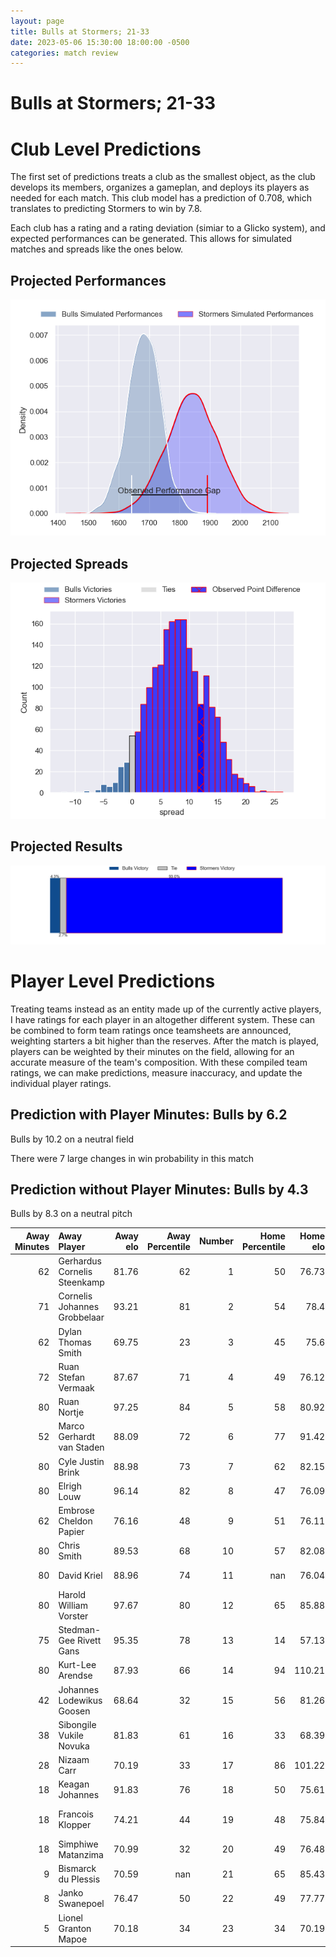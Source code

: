 ```yaml
---  
layout: page  
title: Bulls at Stormers; 21-33  
date: 2023-05-06 15:30:00 18:00:00 -0500  
categories: match review  
---
```

# Bulls at Stormers; 21-33

# Club Level Predictions


The first set of predictions treats a club as the smallest object, as the club develops its members, organizes a gameplan, and deploys its players as needed for each match. This club model has a prediction of 0.708, which translates to predicting Stormers to win by 7.8.

Each club has a rating and a rating deviation (simiar to a Glicko system), and expected performances can be generated. This allows for simulated matches and spreads like the ones below.
## Projected Performances


![Projected Performances](plots/performances_2023-05-06-Stormers-Bulls.png)
## Projected Spreads


![Projected Spreads](plots/spreads_2023-05-06-Stormers-Bulls.png)
## Projected Results


![Projected Results](plots/resultbar_2023-05-06-Stormers-Bulls.png)
# Player Level Predictions


Treating teams instead as an entity made up of the currently active players, I have ratings for each player in an altogether different system. These can be combined to form team ratings once teamsheets are announced, weighting starters a bit higher than the reserves. After the match is played, players can be weighted by their minutes on the field, allowing for an accurate measure of the team's composition. With these compiled team ratings, we can make predictions, measure inaccuracy, and update the individual player ratings.
## Prediction with Player Minutes: Bulls by 6.2


Bulls by 10.2 on a neutral field

There were 7 large changes in win probability in this match
## Prediction without Player Minutes: Bulls by 4.3


Bulls by 8.3 on a neutral pitch



|   Away Minutes | Away Player                  |   Away elo |   Away Percentile |   Number |   Home Percentile |   Home elo | Home Player                  |   Home Minutes |
|---------------:|:-----------------------------|-----------:|------------------:|---------:|------------------:|-----------:|:-----------------------------|---------------:|
|             62 | Gerhardus Cornelis Steenkamp |      81.76 |                62 |        1 |                50 |      76.73 | Steven Kitshoff              |             72 |
|             71 | Cornelis Johannes Grobbelaar |      93.21 |                81 |        2 |                54 |      78.4  | Joseph Dweba                 |             62 |
|             62 | Dylan Thomas Smith           |      69.75 |                23 |        3 |                45 |      75.6  | Jozua Francois Malherbe      |             68 |
|             72 | Ruan Stefan Vermaak          |      87.67 |                71 |        4 |                49 |      76.12 | Ruben van Heerden            |             72 |
|             80 | Ruan Nortje                  |      97.25 |                84 |        5 |                58 |      80.92 | Marvin Orie                  |             80 |
|             52 | Marco Gerhardt van Staden    |      88.09 |                72 |        6 |                77 |      91.42 | Deon Fourie                  |             45 |
|             80 | Cyle Justin Brink            |      88.98 |                73 |        7 |                62 |      82.15 | Hacjivah Dayimani            |             55 |
|             80 | Elrigh Louw                  |      96.14 |                82 |        8 |                47 |      76.09 | Evan Roos                    |             80 |
|             62 | Embrose Cheldon Papier       |      76.16 |                48 |        9 |                51 |      76.11 | Herschel Jerome Jantjies     |             71 |
|             80 | Chris Smith                  |      89.53 |                68 |       10 |                57 |      82.08 | Immanuel Libbok              |             80 |
|             80 | David Kriel                  |      88.96 |                74 |       11 |               nan |      76.04 | Leolin Lucien Zas            |             71 |
|             80 | Harold William Vorster       |      97.67 |                80 |       12 |                65 |      85.88 | Daniel Michael du Plessis    |             80 |
|             75 | Stedman-Gee Rivett Gans      |      95.35 |                78 |       13 |                14 |      57.13 | Adriaan Ruhan Nel            |             80 |
|             80 | Kurt-Lee Arendse             |      87.93 |                66 |       14 |                94 |     110.21 | Angelo Davids                |             80 |
|             42 | Johannes Lodewikus Goosen    |      68.64 |                32 |       15 |                56 |      81.26 | Damian Willemse              |             80 |
|             38 | Sibongile Vukile Novuka      |      81.83 |                61 |       16 |                33 |      68.39 | Willem Gerhardus Engelbrecht |             35 |
|             28 | Nizaam Carr                  |      70.19 |                33 |       17 |                86 |     101.22 | Ben-Jason Dixon              |             25 |
|             18 | Keagan Johannes              |      91.83 |                76 |       18 |                50 |      75.61 | JJ Kotze                     |             18 |
|             18 | Francois Klopper             |      74.21 |                44 |       19 |                48 |      75.84 | Johan Neethling Fouche       |             12 |
|             18 | Simphiwe Matanzima           |      70.99 |                32 |       20 |                49 |      76.48 | Albertus Paul de Wet         |              9 |
|              9 | Bismarck du Plessis          |      70.59 |               nan |       21 |                65 |      85.43 | Sacha Mngomezulu             |              9 |
|              8 | Janko Swanepoel              |      76.47 |                50 |       22 |                49 |      77.77 | Gary Porter                  |              8 |
|              5 | Lionel Granton Mapoe         |      70.18 |                34 |       23 |                34 |      70.19 | Alistair Fernando Vermaak    |              8 |

